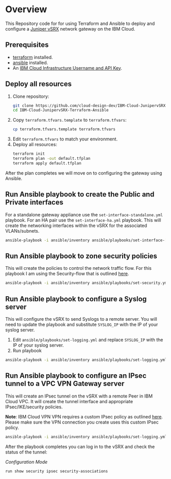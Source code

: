 # Overview
This Repository code for for using Terraform and Ansible to deploy and configure a [Juniper vSRX](https://cloud.ibm.com/docs/vsrx?topic=vsrx-about-ibm-cloud-juniper-vsrx)  network gateway on the IBM Cloud. 

## Prerequisites
 - [terraform](https://www.terraform.io/downloads.html) installed.
 - [ansible](https://docs.ansible.com/ansible/latest/installation_guide/intro_installation.html) installed.
 - An [IBM Cloud Infrastructure Username and API Key](https://cloud.ibm.com/docs/account?topic=account-classic_keys).

## Deploy all resources
1. Clone repository:
    ```sh
    git clone https://github.com/cloud-design-dev/IBM-Cloud-JunipervSRX-Terraform-Ansible.git
    cd IBM-Cloud-JunipervSRX-Terraform-Ansible
    ```
1. Copy `terraform.tfvars.template` to `terraform.tfvars`:
   ```sh
   cp terraform.tfvars.template terraform.tfvars
   ```
1. Edit `terraform.tfvars` to match your environment.
1. Deploy all resources:
   ```sh
   terraform init
   terraform plan -out default.tfplan 
   terraform apply default.tfplan
   ```

After the plan completes we will move on to configuring the gateway using Ansible. 

## Run Ansible playbook to create the Public and Private interfaces
For a standalone gateway appliance use the `set-interface-standalone.yml` playbook. For an HA pair use the `set-interface-ha.yml` playbook. This will create the networking interfaces within the vSRX for the associated VLANs/subnets.


```sh
ansible-playbook -i ansible/inventory ansible/playbooks/set-interface-[standalone/ha].yml
```
## Run Ansible playbook to zone security policies
This will create the policies to control the network traffic flow. For this playbook I am using the Security-flow that is outlined [here](https://cloud.ibm.com/docs/vsrx?topic=vsrx-creating-your-new-traffic-flows).

```sh
ansible-playbook -i ansible/inventory ansible/playbooks/set-security.yml
```

## Run Ansible playbook to configure a Syslog server
This will configure the vSRX to send Syslogs to a remote server. You will need to update the playbook and substitute `SYSLOG_IP` with the IP of your syslog server.

1. Edit `ansible/playbooks/set-logging.yml` and replace `SYSLOG_IP` with the IP of your syslog server.
1. Run playbook
```sh
ansible-playbook -i ansible/inventory ansible/playbooks/set-logging.yml
```

## Run Ansible playbook to configure an IPsec tunnel to a VPC VPN Gateway server
This will create an IPsec tunnel on the vSRX with a remote Peer in IBM Cloud VPC. It will create the tunnel interface and appropriate IPsec/IKE/security policies.

**Note**: IBM Cloud VPN VPN requires a custom IPsec policy as outlined [here](). Please make sure the VPN connection you create uses this custom IPsec policy. 

```sh
ansible-playbook -i ansible/inventory ansible/playbooks/set-logging.yml
```

After the playbook completes you can log in to the vSRX and check the status of the tunnel:

*Configuration Mode*
```sh
run show security ipsec security-associations 
```
